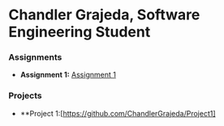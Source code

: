# Chandler Grajeda, Software Engineering Student

### Assignments 
- **Assignment 1:** [Assignment 1](./Assignments/Assignment_Html.pdf)

### Projects
- **Project 1:[https://github.com/ChandlerGrajeda/Project1]